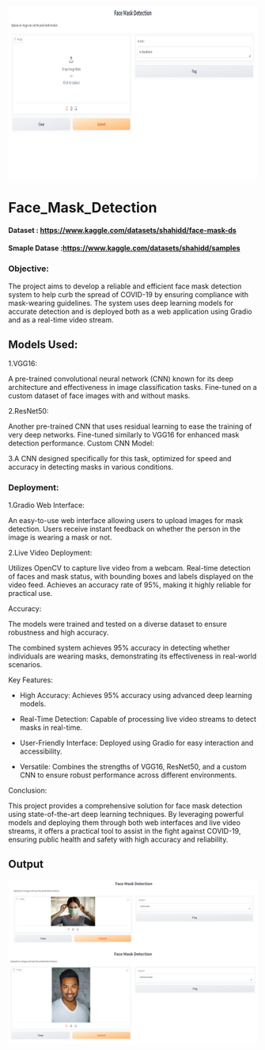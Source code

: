 <img align="center" alt="coding" width="4800" height="350" src="https://github.com/mshahid7863/Face_Mask_Detection/blob/main/GUI.png" height="30" width="40">

# Face_Mask_Detection
#### Dataset : https://www.kaggle.com/datasets/shahidd/face-mask-ds
#### Smaple Datase :https://www.kaggle.com/datasets/shahidd/samples


### Objective:
The project aims to develop a reliable and efficient face mask detection system to help curb the spread of COVID-19 by ensuring compliance with mask-wearing guidelines. The system uses deep learning models for accurate detection and is deployed both as a web application using Gradio and as a real-time video stream.

## Models Used:

1.VGG16:

A pre-trained convolutional neural network (CNN) known for its deep architecture and effectiveness in image classification tasks.
Fine-tuned on a custom dataset of face images with and without masks. 

2.ResNet50:

Another pre-trained CNN that uses residual learning to ease the training of very deep networks.
Fine-tuned similarly to VGG16 for enhanced mask detection performance.
Custom CNN Model:

3.A CNN designed specifically for this task, optimized for speed and accuracy in detecting masks in various conditions.

### Deployment:

1.Gradio Web Interface:

An easy-to-use web interface allowing users to upload images for mask detection.
Users receive instant feedback on whether the person in the image is wearing a mask or not.

2.Live Video Deployment:

Utilizes OpenCV to capture live video from a webcam.
Real-time detection of faces and mask status, with bounding boxes and labels displayed on the video feed.
Achieves an accuracy rate of 95%, making it highly reliable for practical use.

Accuracy:

The models were trained and tested on a diverse dataset to ensure robustness and high accuracy.

The combined system achieves 95% accuracy in detecting whether individuals are wearing masks, demonstrating its effectiveness in real-world scenarios.

Key Features:

* High Accuracy: Achieves 95% accuracy using advanced deep learning models.

* Real-Time Detection: Capable of processing live video streams to detect masks in real-time.

* User-Friendly Interface: Deployed using Gradio for easy interaction and accessibility.

* Versatile: Combines the strengths of VGG16, ResNet50, and a custom CNN to ensure robust performance across different environments.

Conclusion:

This project provides a comprehensive solution for face mask detection using state-of-the-art deep learning techniques. By leveraging powerful models and deploying them through both web interfaces and live video streams, it offers a practical tool to assist in the fight against COVID-19, ensuring public health and safety with high accuracy and reliability.


## Output
<img align="left" alt="coding" width="600"  src="https://github.com/mshahid7863/Face_Mask_Detection/blob/main/Withmask.png" >  

<img align="right" alt="coding" width="600"  src="https://github.com/mshahid7863/Face_Mask_Detection/blob/main/withoutmask.png" >
